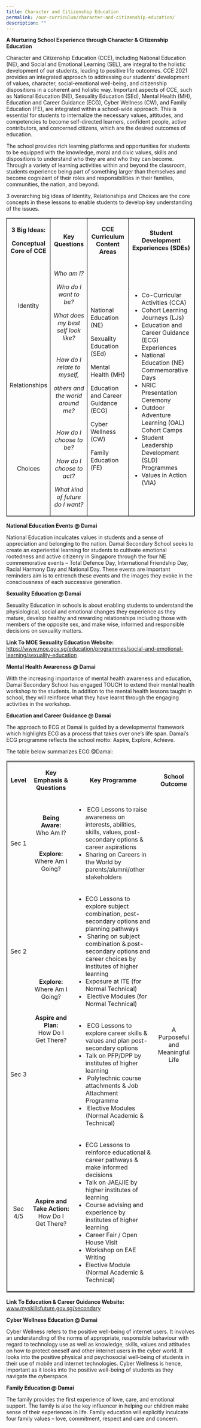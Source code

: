```yaml
---
title: Character and Citizenship Education
permalink: /our-curriculum/character-and-citizenship-education/
description: ""
---
```

<p><strong>A Nurturing School Experience through Character &amp; Citizenship Education</strong></p>
<p>Character and Citizenship Education (CCE), including National Education (NE), and Social and Emotional Learning (SEL), are integral to the holistic development of our students, leading to positive life outcomes. CCE 2021 provides an integrated approach to addressing our students’ development of values, character, social-emotional well-being, and citizenship dispositions in a coherent and holistic way. Important aspects of CCE, such as National Education (NE), Sexuality Education (SEd), Mental Health (MH), Education and Career Guidance (ECG), Cyber Wellness (CW), and Family Education (FE), are integrated within a school-wide approach. This is essential for students to internalize the necessary values, attitudes, and competencies to become self-directed learners, confident people, active contributors, and concerned citizens, which are the desired outcomes of education.</p>
<p>The school provides rich learning platforms and opportunities for students to be equipped with the knowledge, moral and civic values, skills and dispositions to understand who they are and who they can become. Through a variety of learning activities within and beyond the classroom, students experience being part of something larger than themselves and become cognizant of their roles and responsibilities in their families, communities, the nation, and beyond.</p>
<p>3 overarching big ideas of Identity, Relationships and Choices are the core concepts in these lessons to enable students to develop key understanding of the issues.</p>
<table style="border: 1px solid black; border-collapse: collapse;">
<tbody>
<tr>
<td style="border-right: 1px solid black; text-align: center; width: 92.7188px;">
<p><strong>3 Big Ideas:</strong></p>
<p><strong>Conceptual Core of CCE</strong></p>
</td>
<td style="border-right: 1px solid black; text-align: center; width: 110px;">
<p><strong>Key Questions</strong></p>
</td>
<td style="border-right: 1px solid black; text-align: center; width: 162px;">
<p><strong>CCE Curriculum Content Areas</strong></p>
</td>
<td style="border-right: 1px solid black; text-align: center; width: 271px;">
<p><strong>Student Development Experiences (SDEs)</strong></p>
</td>
</tr>
<tr>
<td style="border-right: 1px solid black; text-align: center; width: 92.7188px;">
<p>Identity</p>
</td>
<td style="border-right: 1px solid black; text-align: center; width: 110px;">
<p><em>Who am I?</em></p>
<p><em>Who do I want to be?</em></p>
<p><em>What does my best self look like?</em></p>
</td>
<td rowspan="3" style="border-right: 1px solid black; width: 162px;">
<p>National Education (NE)</p>
<p>Sexuality Education (SEd)</p>
<p>Mental Health (MH)</p>
<p>Education and Career Guidance (ECG)</p>
<p>Cyber Wellness (CW)</p>
<p>Family Education (FE)</p>
</td>
<td rowspan="3" style="border-right: 1px solid black; width: 271px;">
<ul>
<li>Co-Curricular Activities (CCA)</li>
<li>Cohort Learning Journeys (LJs)</li>
<li>Education and Career Guidance (ECG) Experiences</li>
<li>National Education (NE) Commemorative Days</li>
<li>NRIC Presentation Ceremony</li>
<li>Outdoor Adventure Learning (OAL) Cohort Camps</li>
<li>Student Leadership Development (SLD) Programmes</li>
<li>Values in Action (VIA)</li>
</ul>
</td>
</tr>
<tr>
<td style="border-right: 1px solid black; text-align: center; width: 92.7188px;">
<p>Relationships</p>
</td>
<td style="border-right: 1px solid black; text-align: center; width: 110px;">
<p><em>How do I relate to myself,</em></p>
<p><em>others and the world around me?</em></p>
</td>
</tr>
<tr>
<td style="border-right: 1px solid black; text-align: center; width: 92.7188px;">
<p>Choices</p>
</td>
<td style="border-right: 1px solid black; text-align: center; width: 110px;">
<p><em>How do I choose to be?</em></p>
<p><em>How do I choose to act?</em></p>
<p><em>What kind of future do I want?</em></p>
</td>
</tr>
</tbody>
</table>
<p><strong>National Education Events @ Damai</strong></p>
<p>National Education inculcates values in students and a sense of appreciation and belonging to the nation. Damai Secondary School seeks to create an experiential learning for students to cultivate emotional rootedness and active citizenry in Singapore through the four NE commemorative events – Total Defence Day, International Friendship Day, Racial Harmony Day and National Day. These events are important reminders aim is to entrench these events and the images they evoke in the consciousness of each successive generation.</p>
<p><strong>Sexuality Education @ Damai</strong></p>
<p>Sexuality Education in schools is about enabling students to understand the physiological, social and emotional changes they experience as they mature, develop healthy and rewarding relationships including those with members of the opposite sex, and make wise, informed and responsible decisions on sexuality matters.</p>
<p><strong>Link To MOE Sexuality Education Website:<br></strong><a href="https://www.moe.gov.sg/education/programmes/social-and-emotional-learning/sexuality-education" target="_blank" rel="noopener">https://www.moe.gov.sg/education/programmes/social-and-emotional-learning/sexuality-education</a>&nbsp;</p>
<p><strong>Mental Health Awareness @ Damai</strong></p>
<p>With the increasing importance of mental health awareness and education, Damai Secondary School has engaged TOUCH to extend their mental health workshop to the students. In addition to the mental health lessons taught in school, they will reinforce what they have learnt through the engaging activities in the workshop.&nbsp;</p>
<p><strong>Education and Career Guidance @ Damai</strong></p>
<p>The approach to ECG at Damai is guided by a developmental framework which highlights ECG as a process that takes over one’s life span. Damai’s ECG programme reflects the school motto: Aspire, Explore, Achieve.</p>
<p>The table below summarizes ECG @Damai:</p>
<table style="border-style: solid;">
<tbody>
<tr>
<td style="text-align: center;" width="52">
<p><strong>Level</strong></p>
</td>
<td style="text-align: center;" width="180">
<p><strong>Key Emphasis &amp; Questions</strong></p>
</td>
<td style="text-align: center;" width="277">
<p><strong>Key Programme</strong></p>
</td>
<td style="text-align: center;" width="114">
<p><strong>School Outcome</strong></p>
</td>
</tr>
<tr>
<td style="text-align: center;" width="52">
<p>Sec 1</p>
</td>
<td style="text-align: center;" width="180">
<p><strong>Being Aware:<br></strong>Who Am I?</p>
<p><br><strong>Explore:</strong><br>Where Am I Going?</p>
</td>
<td width="277">
<ul>
<li>&nbsp;ECG Lessons to raise awareness on interests, abilities, skills, values, post-secondary options &amp; career aspirations</li>
<li>Sharing on Careers in the World by parents/alumni/other stakeholders</li>
</ul>
</td>
<td rowspan="4" width="114">
<p style="text-align: center;">A Purposeful and Meaningful Life</p>
</td>
</tr>
<tr>
<td style="text-align: center;" width="52">
<p>Sec 2</p>
</td>
<td style="text-align: center;" rowspan="2" width="180">
<p><strong>Explore:</strong><br>Where Am I Going?</p>
<p><br><strong>Aspire and Plan:</strong><br>How Do I Get There?</p>
</td>
<td width="277">
<ul>
<li>ECG Lessons to explore subject combination, post-secondary options and planning pathways</li>
<li>&nbsp;Sharing on subject combination &amp; post-secondary options and career choices by institutes of higher learning</li>
<li>Exposure at ITE (for Normal Technical)</li>
<li>&nbsp;Elective Modules (for Normal Technical)</li>
</ul>
</td>
</tr>
<tr>
<td style="text-align: center;" width="52">
<p>Sec 3</p>
</td>
<td width="277">
<ul>
<li>&nbsp;ECG Lessons to explore career skills &amp; values and plan post-secondary options</li>
<li>Talk on PFP/DPP by institutes of higher learning</li>
<li>&nbsp;Polytechnic course attachments &amp; Job Attachment Programme</li>
<li>&nbsp;Elective Modules (Normal Academic &amp; Technical)</li>
</ul>
</td>
</tr>
<tr>
<td style="text-align: center;" width="52">
<p>Sec 4/5</p>
</td>
<td style="text-align: center;" width="180">
<p><strong>Aspire and Take Action:</strong><br>How Do I Get There?</p>
</td>
<td width="277">
<ul>
<li>ECG Lessons to reinforce educational &amp; career pathways &amp; make informed decisions</li>
<li>Talk on JAE/JIE by higher institutes of learning</li>
<li>Course advising and experience by institutes of higher learning</li>
<li>Career Fair / Open House Visit</li>
<li>Workshop on EAE Writing</li>
<li>Elective Module (Normal Academic &amp; Technical)</li>
</ul>
</td>
</tr>
</tbody>
</table>
<p><strong>Link To Education &amp; Career Guidance Website:<br></strong><a href="https://www.myskillsfuture.gov.sg/secondary" target="_blank" rel="noopener">www.myskillsfuture.gov.sg/secondary </a></p>
<p><strong>Cyber Wellness Education @ Damai</strong></p>
<p>Cyber Wellness refers to the positive well-being of internet users. It involves an understanding of the norms of appropriate, responsible behaviour with regard to technology use as well as knowledge, skills, values and attitudes on how to protect oneself and other internet users in the cyber world. It looks into the positive physical and psychosocial well-being of students in their use of mobile and internet technologies. Cyber Wellness is hence, important as it looks into the positive well-being of students as they navigate the cyberspace.</p>
<p><strong>Family Education @ Damai</strong></p>
<p>The family provides the first experience of love, care, and emotional support. The family is also the key influencer in helping our children make sense of their experiences in life. Family education will explicitly inculcate four family values – love, commitment, respect and care and concern.&nbsp;</p>
